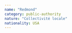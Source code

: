 ```yaml
---
name: "Redmond"
category: public-authority
nature: "Collectivité locale"
nationality: USA
---
```

    